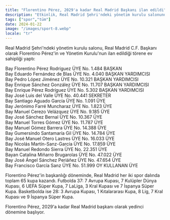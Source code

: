 ```yaml
---
title: "Florentino Pérez, 2029'a kadar Real Madrid Başkanı ilan edildi"
description: "Etkinlik, Real Madrid Şehri'ndeki yönetim kurulu salonunda gerçekleşti."
tags: ["spor","tüm"]
date: 2024-01-22
image: "/images/sport-8.webp"
locale: "tr"
---
```


Real Madrid Şehri'ndeki yönetim kurulu salonu, Real Madrid C.F. Başkanı olarak Florentino Pérez'in ve Yönetim Kurulu'nun ilan edildiği törene ev sahipliği yaptı:

Bay Florentino Pérez Rodríguez ÜYE No. 1.484 BAŞKAN  
Bay Eduardo Fernández de Blas ÜYE No. 4.040 BAŞKAN YARDIMCISI  
Bay Pedro López Jiménez ÜYE No. 10.321 BAŞKAN YARDIMCISI  
Bay Enrique Sánchez González ÜYE No. 11.707 BAŞKAN YARDIMCISI  
Bay Enrique Pérez Rodríguez ÜYE No. 5.302 BAŞKAN YARDIMCISI  
Bay José Luis del Valle ÜYE No. 40.441 SEKRETER  
Bay Santiago Aguado García ÜYE No. 1.091 ÜYE  
Bay Jerónimo Farré Muncharaz ÜYE No. 1.823 ÜYE  
Bay Manuel Cerezo Velázquez ÜYE No. 9.185 ÜYE  
Bay José Sánchez Bernal ÜYE No. 10.367 ÜYE  
Bay Manuel Torres Gómez ÜYE No. 11.787 ÜYE  
Bay Manuel Gómez Barrera ÜYE No. 14.388 ÜYE  
Bay Gumersindo Santamaría Gil ÜYE No. 14.784 ÜYE  
Bay José Manuel Otero Lastres ÜYE No. 16.033 ÜYE  
Bay Nicolás Martín-Sanz-García ÜYE No. 17.859 ÜYE  
Bay Manuel Redondo Sierra ÜYE No. 22.351 ÜYE  
Bayan Catalina Miñarro Brugarolas ÜYE No. 47.022 ÜYE  
Bay José Ángel Sánchez Periáñez ÜYE No. 47.654 ÜYE  
Bay Francisco García Sanz ÜYE No. 51.999 OY KULLANAN ÜYE

Florentino Pérez'in başkanlığı döneminde, Real Madrid her iki spor dalında toplam 65 kupa kazandı. Futbolda 37: 7 Avrupa Kupası, 7 Kulüpler Dünya Kupası, 6 UEFA Süper Kupa, 7 LaLiga, 3 Kral Kupası ve 7 İspanya Süper Kupa. Basketbolda ise 28: 3 Avrupa Kupası, 1 Kıtalararası Kupa, 8 Lig, 7 Kral Kupası ve 9 İspanya Süper Kupa.

Florentino Pérez, 2029'a kadar Real Madrid başkanı olarak yedinci dönemine başlıyor.
